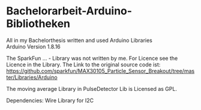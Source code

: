 # Bachelorarbeit-Arduino-Bibliotheken
All in my Bachelorthesis written and used Arduino Libraries  
Arduino Version 1.8.16

The SparkFun ... - Library was not written by me. For Licence see the Licence in the Library.
The Link to the original source code ist:
https://github.com/sparkfun/MAX30105_Particle_Sensor_Breakout/tree/master/Libraries/Arduino

The moving average Library in PulseDetector Lib is Licensed as GPL.

Dependencies: Wire Library for I2C
